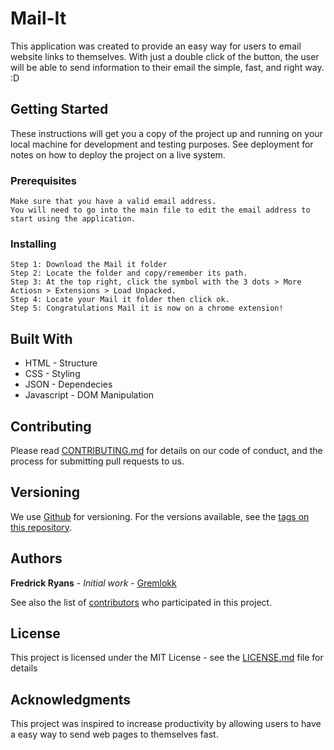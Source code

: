 # Mail-It

This application was created to provide an easy way for users to email website links to themselves. With just a double click of the button, the user will be able to send information to their email the simple, fast, and right way. :D

## Getting Started

These instructions will get you a copy of the project up and running on your local machine for development and testing purposes. See deployment for notes on how to deploy the project on a live system.

### Prerequisites

```
Make sure that you have a valid email address. 
You will need to go into the main file to edit the email address to start using the application.
```

### Installing

```
Step 1: Download the Mail it folder
Step 2: Locate the folder and copy/remember its path.
Step 3: At the top right, click the symbol with the 3 dots > More Actiosn > Extensions > Load Unpacked.
Step 4: Locate your Mail it folder then click ok.
Step 5: Congratulations Mail it is now on a chrome extension!
```

## Built With

* HTML - Structure
* CSS - Styling 
* JSON - Dependecies 
* Javascript - DOM Manipulation

## Contributing

Please read [CONTRIBUTING.md](https://github.com/gremlokk) for details on our code of conduct, and the process for submitting pull requests to us.

## Versioning

We use [Github](http://github.com) for versioning. For the versions available, see the [tags on this repository](https://github.com/your/project/tags). 

## Authors

**Fredrick Ryans** - *Initial work* - [Gremlokk](https://github.com/gremlokk)

See also the list of [contributors](https://github.com/your/project/contributors) who participated in this project.

## License

This project is licensed under the MIT License - see the [LICENSE.md](LICENSE.md) file for details

## Acknowledgments

This project was inspired to increase productivity by allowing users to have a easy way to send web pages to themselves fast.
